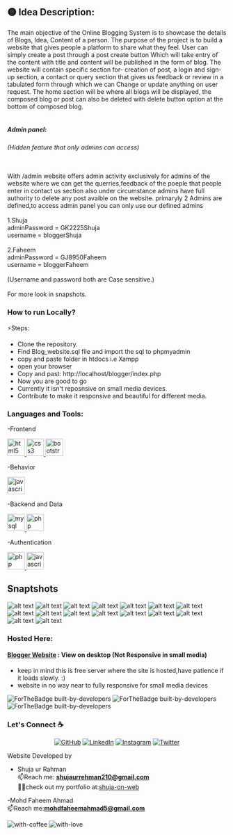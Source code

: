 
## 🟡 Idea Description:
The main objective of the Online Blogging System is to showcase the details of Blogs, Idea, Content of a person. The purpose of the project is to build a website that gives people a platform to share what they feel. User can simply create a post through a post create button Which will take entry of the content with title and content will be published in the form of blog. The website will contain specific section for- creation of post, a login and sign-up section, a contact or query section that gives us feedback or review in a tabulated form through which we can Change or update anything on user request.
The home section will be where all blogs will be displayed, the composed blog or post can also be deleted with delete button option at the bottom of composed blog.
<br /><br />

##### Admin panel:
###### (Hidden feature that only admins can access)<br /><br />
With /admin website offers admin activity exclusively for admins of the website 
where we can get the querries,feedback of the poeple that people enter in contact us section
also under circumstance admins have full authority to delete any post avaible on the website.
primaryly 2 Admins are defined,to access admin panel you can only use our defined admins<br /><br />
1.Shuja<br/>
adminPassword = GK2225Shuja<br />
username = bloggerShuja<br /><br />
2.Faheem<br />
adminPassword = GJ8950Faheem<br />
username = bloggerFaheem<br /><br />
(Username and password both are Case sensitive.)<br /><br />
For more look in snapshots.<br />


### How to run Locally?
⚡Steps:
- Clone the repository.
- Find Blog_website.sql file and import the sql to phpmyadmin
- copy and paste folder in htdocs i.e Xampp 
- open your browser
- Copy and past: http://localhost/blogger/index.php
- Now you are good to go 
- Currently it isn't reposnsive on small media devices.
- Contribute to make it responsive and beautiful for different media.

### Languages and Tools:
<p align="left"> 
-Frontend

<a href="https://www.w3.org/html/" target="_blank" rel="noreferrer"> <img src="https://raw.githubusercontent.com/devicons/devicon/master/icons/html5/html5-original-wordmark.svg" alt="html5" width="40" height="40"/> </a> <a href="https://www.w3schools.com/css/" target="_blank" rel="noreferrer"> <img src="https://raw.githubusercontent.com/devicons/devicon/master/icons/css3/css3-original-wordmark.svg" alt="css3" width="40" height="40"/> </a> <a href="https://getbootstrap.com" target="_blank" rel="noreferrer"> <img src="https://raw.githubusercontent.com/devicons/devicon/master/icons/bootstrap/bootstrap-plain-wordmark.svg" alt="bootstrap" width="40" height="40"/> </a> 


-Behavior
  
<a href="https://developer.mozilla.org/en-US/docs/Web/JavaScript" target="_blank" rel="noreferrer"> <img src="https://raw.githubusercontent.com/devicons/devicon/master/icons/javascript/javascript-original.svg" alt="javascript" width="40" height="40"/> </a>


-Backend and Data 
  
 <a href="https://www.mysql.com/" target="_blank" rel="noreferrer"> <img src="https://raw.githubusercontent.com/devicons/devicon/master/icons/mysql/mysql-original-wordmark.svg" alt="mysql" width="40" height="40"/> </a> <a href="https://www.php.net" target="_blank" rel="noreferrer"> <img src="https://raw.githubusercontent.com/devicons/devicon/master/icons/php/php-original.svg" alt="php" width="40" height="40"/> </a> </p>

-Authentication

 <a href="https://www.php.net" target="_blank" rel="noreferrer"> <img src="https://raw.githubusercontent.com/devicons/devicon/master/icons/php/php-original.svg" alt="php" width="40" height="40"/> </a> <a href="https://developer.mozilla.org/en-US/docs/Web/JavaScript" target="_blank" rel="noreferrer"> <img src="https://raw.githubusercontent.com/devicons/devicon/master/icons/javascript/javascript-original.svg" alt="javascript" width="40" height="40"/> </a> 


## Snaptshots
![alt text](./images/1.png)
![alt text](./images/2.png)
![alt text](./images/3.png)
![alt text](./images/4.png)
![alt text](./images/5.png)
![alt text](./images/6.png)
![alt text](./images/7.png)
![alt text](./images/8.png)
![alt text](./images/9.png)
![alt text](./images/10.png)
![alt text](./images/11.png)
![alt text](./images/12.png)
![alt text](./images/13.png)
![alt text](./images/14.png)
![alt text](./images/15.png)
![alt text](./images/16.png)


### Hosted Here:
#### [Blogger Website](http://blogamu.epizy.com/?i=1) : View on desktop (Not Responsive in small media)
- keep in mind this is free server where the site is hosted,have patience if it loads slowly. :)
- website in no way near to fully responsive for small media devices

![ForTheBadge built-by-developers](https://forthebadge.com/images/badges/built-by-developers.svg)
![ForTheBadge built-by-developers](https://forthebadge.com/images/badges/for-you.svg)
![ForTheBadge built-by-developers](https://forthebadge.com/images/badges/powered-by-responsibility.svg)

### Let's Connect :coffee:
<p align="center">
	<a href="https://github.com/shujaurrahman"><img src="https://img.icons8.com/bubbles/50/000000/github.png" alt="GitHub"/></a>
	<a href="https://www.linkedin.com/in/shuja-u-934230110/"><img src="https://img.icons8.com/bubbles/50/000000/linkedin.png" alt="LinkedIn"/></a>
	<a href="https://www.instagram.com/shujaurrahman_/"><img src="https://img.icons8.com/bubbles/50/000000/instagram.png" alt="Instagram"/></a>
	<a href="https://twitter.com/s_rhmaan"><img src="https://img.icons8.com/bubbles/50/000000/twitter.png" alt="Twitter"/></a>
  </p>

Website Developed by<br />
- Shuja ur Rahman <br />
 📫Reach me: **shujaurrehman210@gmail.com**<br />
 👨‍💻check out my portfolio at:[shuja-on-web](https://shujaurrahman.github.io/shuja-on-web/)<br />
 
 -Mohd Faheem Ahmad<br />
  📫Reach me:**mohdfaheemahmad5@gmail.com**<br />


![with-coffee](https://img.shields.io/badge/made%20with-%E2%98%95%EF%B8%8F%20coffee-yellow.svg)
![with-love](https://img.shields.io/badge/made%20with-%F0%9F%92%8C-red.svg)



